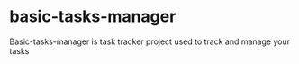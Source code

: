 # basic-tasks-manager
Basic-tasks-manager is task tracker project used to track and manage your tasks
